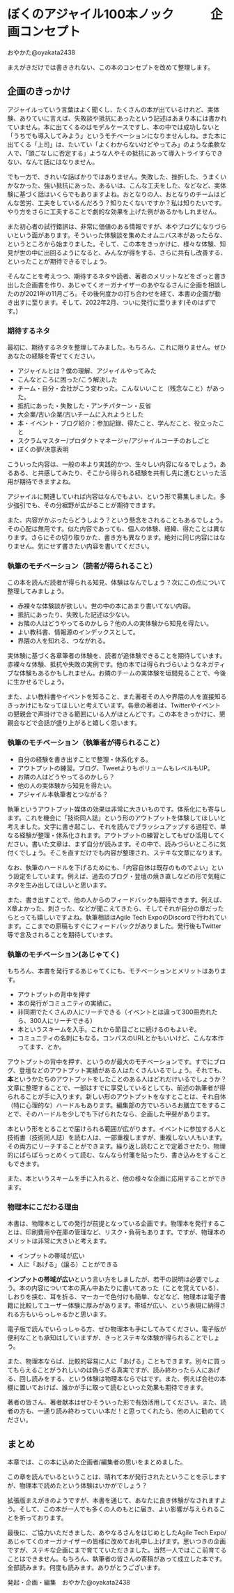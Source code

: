 # ぼくのアジャイル100本ノック　　　企画コンセプト

<div class="flushright">おやかた@oyakata2438</div>

まえがきだけでは書ききれない、この本のコンセプトを改めて整理します。

## 企画のきっかけ
アジャイルっていう言葉はよく聞くし、たくさんの本が出ているけれど、実体験、ありていに言えば、失敗談や抵抗にあったという記述はあまり本には書かれていません。本に出てくるのはモデルケースですし、本の中では成功しないと「うちでも導入してみよう」というモチベーションになりませんしね。また本に出てくる「上司」は、たいてい「よくわからないけどやってみ」のような柔軟な人で、「頭ごなしに否定する」ような人やその抵抗にあって導入トライすらできない、なんて話にはなりません。

でも一方で、きれいな話ばかりではありません。失敗した、挫折した、うまくいかなかった、強い抵抗にあった、あるいは、こんな工夫をした、などなど、実体験に基づく話はいくらでもありますよね。おとなりの人、おとなりのチームはどんな苦労、工夫をしているんだろう？知りたくないですか？私は知りたいです。やり方をさらに工夫することで劇的な効果を上げた例があるかもしれません。

また初心者の試行錯誤は、非常に価値のある情報ですが、本やブログになりづらいという面があります。そういった体験談を集めたオムニバス本があったらな、というところから始まりました。そして、この本をきっかけに、様々な体験、知見が世の中に出回るようになると、みんなが得をする、さらに共有し改善する、といったことが期待できるでしょう。

そんなことを考えつつ、期待するネタや読者、著者のメリットなどをざっと書き出した企画書を作り、あじゃてくオーガナイザーのあやなるさんに企画を相談したのが2021年の11月ごろ。その後何度かの打ち合わせを経て、本書の企画が動き出すに至ります。そして、2022年2月、ついに発行に至ります(そのはずです。)

### 期待するネタ
最初に、期待するネタを整理してみました。もちろん、これに限りません。ぜひあなたの経験を寄せてください。

* アジャイルとは？僕の理解、アジャイルやってみた
* こんなところに困った/こう解決した
* チーム・自分・会社がこう変わった。こんないいこと（残念なこと）があった。
* 抵抗にあった・失敗した・アンチパターン・反省
* 大企業/古い企業/古いチームに入れようとした
* 本・イベント・ブログ紹介：参加記録、得たこと、学んだこと、役立ったこと
* スクラムマスター/プロダクトマネージャ/アジャイルコーチのおしごと
* ぼくの夢/決意表明

こういった内容は、一般の本より実践的かつ、生々しい内容になるでしょう。あるある、と共感してみたり、そこから得られる経験を共有し先に進むといった活用が期待できますよね。

アジャイルに関連していれば内容はなんでもよい、という形で募集しました。多少強引でも、その分裾野が広がることが期待できます。

また、内容がかぶったらどうしよう？という懸念をされることもあるでしょう。その心配は無用です。似た内容であっても、個人の体験、経緯、得たことは異なります。さらにその切り取りかた、書き方も異なります。絶対に同じ内容にはなりません。気にせず書きたい内容を書いてください。

### 執筆のモチベーション（読者が得られること）
この本を読んだ読者が得られる知見、体験はなんでしょう？次にこの点について整理してみましょう。

* 赤裸々な体験談が欲しい。世の中の本にあまり書いてない内容。
* 抵抗にあったり、失敗した記述は少ない。
* お隣の人はどうやってるのかしら？他の人の実体験から知見を得たい。
* よい教科書、情報源のインデックスとして。
* 界隈の人を知れる、つながれる。

実体験に基づく各章筆者の体験を、読者が追体験できることを期待しています。赤裸々な体験、抵抗や失敗の実例です。他の本では得られづらいようなネガティブな体験もあるかもしれません。お隣のチームの実体験を垣間見ることで、今後に生かせるでしょう。

また、よい教科書やイベントを知ること、また著者その人や界隈の人を直接知るきっかけにもなってほしいと考えています。各章の著者は、Twitterやイベントの懇親会で声掛けできる範囲にいる人がほとんどです。この本をきっかけに、懇親会などで会話が盛り上がると嬉しく思います。

### 執筆のモチベーション（執筆者が得られること）

* 自分の経験を書き出すことで整理・体系化する。
* アウトプットの練習。ブログ、TweetよりもボリュームもレベルもUP。
* お隣の人はどうやってるのかしら？
* 他の人の実体験から知見を得たい。
* アジャイル本執筆者とつながる？

執筆というアウトプット媒体の効果は非常に大きいものです。体系化にも寄与します。これを機会に「技術同人誌」という形のアウトプットを体験してほしいと考えました。文字に書き起こし、それを読んでブラッシュアップする過程で、単なる経験が整理・体系化されます。アウトプットの練習としてもぜひ活用してください。書いた文章は、まず自分が読みます。その中で、読みづらいところに気付くでしょう。そこを直すだけでも内容が整理され、ステキな文章になります。

なお、執筆のハードルを下げるためにも、「内容自体は既存のものでよい」という設定をしています。例えば、過去のブログ・登壇の焼き直しなどの形で気軽にネタを生み出してほしいと思います。

また、書き出すことで、他の人からのフィードバックも期待できます。例えば、X章よかった、刺さった、などが聞こえてきたら、そしてそれが自分の章だったらとっても嬉しいですよね。執筆相談はAgile Tech ExpoのDiscordで行われています。ここまでの原稿もすぐにフィードバックがありました。発行後もTwitter等で言及されることを期待しています。

### 執筆のモチベーション(あじゃてく)
もちろん、本書を発行するあじゃてくにも、モチベーションとメリットはあります。

* アウトプットの背中を押す
* 本の発行がコミュニティの実績に。
* 非同期でたくさんの人にリーチできる（イベントとは違って300冊売れたら、300人にリーチできる）
* 本というスキームを入手。これから節目ごとに続けるのもよいぞ。
* コミュニティの名刺にもなる。コンパスのURLとかもいいけど、こんな本作ってます、とか。

アウトプットの背中を押す、というのが最大のモチベーションです。すでにブログ、登壇などのアウトプット実績がある人はたくさんいるでしょう。それでも、**本**というかたちのアウトプットをしたことのある人はどれだけいるでしょうか？文章に整理することで、一部はすでに享受しているとしても、前述の執筆者が得られることが手に入ります。新しい形のアウトプットをなすとことは、それ自体（特に心理的な）ハードルもあります。編集部の方でいろいろお膳立てをすることで、そのハードルを少しでも下げられたなら、企画した甲斐があります。

本という形をとることで届けられる範囲が広がります。イベントに参加する人と技術書（技術同人誌）を読む人は、一部重複しますが、重複しない人もいます。その両方にリーチすることができます。繰り返し読むことで定着させたり、物理的にぱらぱらっとめくって読む、なんなら付箋を貼ったり、書き込みをすることもできます。

また、本というスキームを手に入れると、他の様々な企画に応用することができます。

### 物理本にこだわる理由
本書は、物理本としての発行が前提となっている企画です。物理本を発行することは、印刷費用や在庫の管理など、リスク・負荷もあります。ですが、物理本のメリットは非常に大きいと考えます。

* インプットの帯域が広い
* 人に「あげる」（譲る）ことができる

**インプットの帯域が広い**という言い方をしましたが、若干の説明は必要でしょう。本の内容について本の真ん中あたりに書いてあった（ことを覚えている）、しおりを挟む、耳を折る、マーカーで色付けも簡単、などなど、物理本は電子書籍に比較してユーザー体験に厚みがあります。帯域が広い、という表現に納得される方もいらっしゃるかと思います。

電子版で読んでいらっしゃる方、ぜひ物理本も手にしてみてください。電子版が便利なことも承知はしていますが、きっとステキな体験が得られることでしょう。

また、物理本ならば、比較的容易に人に「あげる」こともできます。別々に買ってもらえることがうれしいのは偽らざる真実ですが、読み終わったら人にあげる、回し読みをする、という体験は物理本ならではです。また、例えば会社の本棚に置いておけば、誰かが手に取って読むといった効果も期待できます。

著者の皆さん、著者献本はぜひそういった形で有効活用してください。また、読者の方も、一通り読み終わっていい本だ！と思ってくれたら、他の人に勧めてください。

## まとめ
本章では、この本に込めた企画者/編集者の思いをまとめました。

この章を読んでいるということは、晴れて本が発行されたということを示しますが、物理本で読めたという体験はいかがでしょう？

拡張版まえがきのようですが、本書を通じて、あなたに良き体験がなされますよう。そして、この本が一人でも多くの人のもとに届き、よい影響が与えられることを祈っております。

最後に、ご協力いただきました、あやなるさんをはじめとしたAgile Tech Expo/あじゃてくのオーガナイザーの皆様に改めてお礼申し上げます。思いつきの企画ですが、ステキな企画にまで育てていただきました。当然一人ではここ前育てることはできません。もちろん、執筆者の皆さんの寄稿があって成立した本です。全部読みます。何度も読みます。ありがとうございます。

<div class="flushright">発起・企画・編集　おやかた@oyakata2438</div>